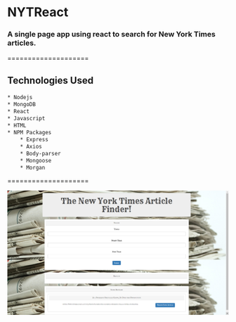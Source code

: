 # NYTReact


### A single page app using react to search for New York Times articles.

====================
## Technologies Used
    * Nodejs
    * MongoDB
    * React
    * Javascript
    * HTML
    * NPM Packages
        * Express
        * Axios
        * Body-parser
        * Mongoose
        * Morgan




====================

![Screenshot](public/assets/images/readmefile-view.png)

      



    


